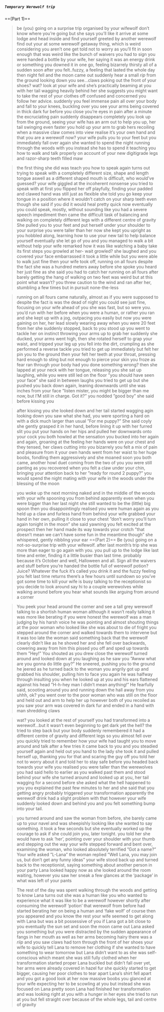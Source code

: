 ##### `Temporary Werewolf trip`
==(Part 1)==
>be (you) going on a surprise trip organised by your wifewolf
>don’t know where you’re going but she says you’ll like it
>arrive at some lodge and head inside and find yourself greeted by another werewolf
>find out your at some werewolf getaway thing, which is weird considering you aren’t one
>get told not to worry as you’ll fit in soon enough
>that was weird like the bunch of waivers you had to sign
>you were handed a bottle by your wife, her saying it was an energy drink or something
>you downed it in one go, feeling bizarrely thirsty all of a sudden
>soon after you felt..fuzzy, a feeling that lasted the whole day
>then night fell and the moon came out
>suddenly hear a small *rip* from the ground
>looking down you see…claws poking out the front of your shoes?
>wat?
>look at your wife and she’s practically beaming at you with her tail wagging heavily behind her
>she suggests you might want to take the rest of your clothes off
>confused and concerned you follow her advice.
>suddenly you feel immense pain all over your body and fall to your knees, buckling over
>you see your arms being covered in thick dark fur before you close you’re eyes in pain
>after a minute the excruciating pain suddenly disappears completely
>you look up from the ground, seeing your wife has an arm out to help you up, her tail swinging even faster
>you hold up your arm to grab hers recoiling when a massive claw comes into view
>realise it’s your own hand and that you are a werewolf now?
>your wife pulls you to your feet but you immediately fall over again
>she wanted to spend the night running through the woods with you
>instead she has to spend it teaching you how to walk and talk properly on account of your new digitigrade legs and razor-sharp teeth filled maw

>the first thing she did was teach you how to speak again
>turns out trying to speak with a completely different size, shape and length tongue aswell as a different shaped mouth is difficult, who would’ve guessed?
>your wife giggled at the incoherent nonsense you tried to speak with at first
>you flipped her off playfully, finding your padded and clawed hand was still just as flexible
>she told you go keep your tongue in a position where it wouldn’t catch on your sharp teeth
>even though she said if you did it would heal pretty quick now
>eventually you could speak, mostly, without sounding like you had a severe speech impediment
>then came the difficult task of balancing and walking on completely different legs with a different centre of gravity
>She pulled you to your feet and put herself under your shoulder
>to your surprise you were taller than her now
>she kept you upright as you hobbled along, learning how to use your new tail to help balance yourself
>eventually she let go of you and you managed to walk a bit without help
>your wife remarked how it was like watching a baby take its first steps
>you growled at her- wait growled?
>she laughed and you covered your face embarrassed
>it took a little while but you were able to walk just fine
>then your wife took off, running on all fours
>despite the fact she was a hundred meters away before she spoke you heard her just fine as she said you had to catch her
>running on all fours after barely getting the hang of walking on two feet was weird but at this point what wasn’t?
>you threw caution to the wind and ran after her, stumbling a few times but in pursuit none-the-less

>running on all fours came naturally, almost as if you were supposed to
>despite the fact is was the dead of night you could see just fine, focusing on your wife ahead of you
>she was fast, but so were you.
>you’d run with her before when you were a human, or rather you ran and she kept up with a jog, outpacing you easily
>but now you were gaining on her, her lead slowly wearing away
>when you were 20 feet from her she suddenly stopped, back to you stood up
>you went to tackle her on instinct throwing your arms up to grab her
>suddenly she ducked, your arms went high, then she rotated herself to grap your waist, and tripped your leg up
>you fell into the dirt, crumpling as she performed a reverse tackle
>you tried to get up immediately but felt her pin you to the ground
>then your felt her teeth at your throat, pressing hard enough to sting but not enough to pierce your skin
>you froze as fear ran through your body
>had you done something wrong?
>then she lapped at your neck with her tongue, releasing you
>she sat up laughing, while you were still led on the floor
>”you should have seen your face” she said in between laughs
>you tried to get up but she pushed you back down again, leaning downwards until she was inches from your face
>”listen mister, you might be bigger than me now, but I’M still in charge. Got it?”
>you nodded
>”good boy” she said before kissing you

>after kissing you she looked down and her tail started wagging agin
>looking down you saw what she had, you were sporting a hard on with a dick much larger than usual
>”For me puppy?” She said coyly
>she gently grasped it in her hand, before lining it up with her furred slit
>you put your hands on her hips and pulled her downwards onto your cock
>you both howled at the sensation
>you bucked into her again and again, groaning at the feeling
>her hands were on your chest and they tensed, her claws cutting into you
>bizarrely you felt a mix of pain and pleasure from it
>your own hands went from her waist to her huge boobs, fondling them aggressively and she moaned
>soon you both came, another howl duet coming from the two of you
>you were still panting as you recovered when you felt a claw under your chin, bringing your attention back to her
>”ready for round 2 puppy?”
>you would spend the night mating with your wife in the woods under the blessing of the moon

>you woke up the next morning naked and in the middle of the woods with your wife spooning you from behind
>apparently even when you were bigger than her last night she still wanted to be the (little) big spoon
>then you disappointingly realised you were human again as you held up a claw and furless hand
>from behind your wife grabbed your hand in her own, pulling it close to your chest
>”don’t worry you’ll turn again tonight in the moon” she said yawning
>you felt excited at the prospect
>then her hand made its way towards your crotch
>”that doesn’t mean we can’t have some fun in the meantime though” she whispered, gently nibbling your ear
==(Part 2)==
>Be (you) going on a not-so-surprise trip with your wifewolf.
>after last month’s trip she was more than eager to go again with you.
>you pull up to the lodge like last time and enter, finding it a little busier than last time.
>probably because it’s October and well, Halloween and all.
>Sign all the waivers and stuff before you’re handed the bottle full of werewolf potion? Juice? Whatever the fuck it’s called
>you drink it and the fuzzy feeling you felt last time returns
>there’s a few hours until sundown so you’ve got some time to kill
>your wife is busy talking to the receptionist so you decide to look around
>say hi to a couple werewolves while walking around before you hear what sounds like arguing from around a corner

>You peek your head around the corner and see a tall grey werewolf talking to a shortish human woman
>although it wasn’t really talking it was more like berating if you were honest
>the werewolf was a man judging by his harsh voice
>he was pointing and almost shouting things at the poor woman who looked like she was about to die of fright
>you stepped around the corner and walked towards them to intervene but it was too late
>the woman said something back that the werewolf clearly didn’t like as he shoved her and she fell over backwards, cowering away from him
>this pissed you off and sped up towards them
>”Hey!” You shouted as you drew close
>the werewolf turned around and looked down at you laughing as he saw you
>”Awww what are you gonna do little guy?” He sneered, pushing you to the ground
>he jeered as he turned back to the woman
>you angrily got up and grabbed his shoulder, pulling him to face you again
>he was halfway through insulting you when he looked up at you and his ears flattened against his head
>”H-h-hey man I didn’t mean anything!” He fearfully said, scooting around you and running down the hall away from you
>uhhh, ok?
>you went over to the poor woman who was still on the floor and held out and arm to help her up
>however both of you recoiled as you saw your arm was covered in dark fur and ended in a hand with man shredding claws

>wat?
>you looked at the rest of yourself
>you had transformed into a werewolf…but it wasn’t even beginning to get dark yet
>the hell?
>the tried to step back but your body suddenly remembered it had a different centre of gravity and different legs so you almost fell over
>you quickly tried to remember how your wife had taught you to move around and talk
>after a few tries it came back to you and you steadied yourself again and held out you hand to the lady
>she took it and pulled herself up, thanking you for that and scaring the guy off
>you told her not to worry about it and told her to stay safe before you headed back towards your wife
>you realised you were taller than the werewolves you had said hello to earlier as you walked past them and stood behind your wife
>she turned around and looked up at you, her tail wagging for a second before she asked what the hell happened to you
>you explained the past few minutes to her and she said that you getting angry probably triggered your transformation
>apparently the werewolf drink had a slight problem with that
>however your wife suddenly looked down and behind you and you felt something bump into your tail.

>you turned around and saw the woman from before, she barely came up to your navel and was sheepishly looking like she wanted to say something.
>it took a few seconds but she eventually worked up the courage to ask if she could join you, later tonight.
>you told her she would have to ask ‘her’, pointing over your shoulder with your thumb and stepping out the way
>your wife stepped forward and bent over, examining the woman, who looked absolutely terrified
>”Got a name?” Your wife asked
>”L-Lana” the woman replied
>”Well Lana, you may join us, but don’t get any funny ideas”
>your wife stood back up and turned back to the receptionist, saying something about another person in your party
>Lana looked happy now as she looked around the room waiting, however you saw her sneak a few glances at the ‘package’ in what was left of your pants

>The rest of the day was spent walking through the woods and getting to know Lana
>turns out she was a human like you who wanted to experience what it was like to be a werewolf
>however shortly after consuming the werewolf ‘potion’ that werewolf from before had started berating her on being a human and ‘fake wolf’
>of course then you appeared and you know the rest
>your wife seemed to get along with Lana but was a bit possessive of you if Lana got a bit close to you
>eventually the sun set and soon the moon came out
>Lana asked you something but you were distracted by the sudden appearance of fangs in her mouth as well as her arms becoming hairy
>there was a *riip* and you saw claws had torn through the front of her shoes
>your wife to quickly tell Lana to remove her clothing if she wanted to have something to wear tomorrow but Lana didn’t want to as she was self-conscious
>which meant she was still fully clothed when her transformation started proper
>Lana buckled but didn’t fall over yet, her arms were already covered in hazel fur
>she quickly started to get bigger, causing her poor clothes to tear apart
>Lana’s shirt fell apart and you got a good look at her now massive boobs
>you glanced at your wife expecting her to be scowling at you but instead she was focused on Lana
>pretty soon Lana had finished her transformation and was looking right at you with a hunger in her eyes
>she tried to run at you but fell straight over because of the whole legs, tail and centre of gravity